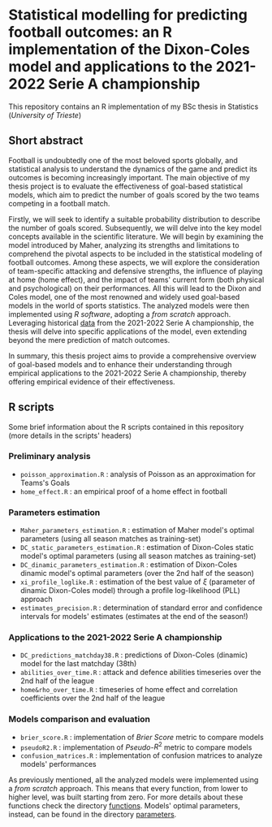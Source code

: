 # Statistical modelling for predicting football outcomes: an R implementation of the Dixon-Coles model and applications to the 2021-2022 Serie A championship 

This repository contains an R implementation of my BSc thesis in Statistics (_University of Trieste_)
## Short abstract
Football is undoubtedly one of the most beloved sports globally, and statistical analysis to understand the dynamics of the game and predict its outcomes is becoming increasingly important. The main objective of my thesis project is to evaluate the effectiveness of goal-based statistical models, which aim to predict the number of goals scored by the two teams competing in a football match.

Firstly, we will seek to identify a suitable probability distribution to describe the number of goals scored. Subsequently, we will delve into the key model concepts available in the scientific literature. We will begin by examining the model introduced by Maher, analyzing its strengths and limitations to comprehend the pivotal aspects to be included in the statistical modeling of football outcomes. Among these aspects, we will explore the consideration of team-specific attacking and defensive strengths, the influence of playing at home (home effect), and the impact of teams' current form (both physical and psychological) on their performances. All this will lead to the Dixon and Coles model, one of the most renowned and widely used goal-based models in the world of sports statistics. The analyzed models were then implemented using *R software*, adopting a *from scratch* approach. Leveraging historical [data](data/) from the 2021-2022 Serie A championship, the thesis will delve into specific applications of the model, even extending beyond the mere prediction of match outcomes.

In summary, this thesis project aims to provide a comprehensive overview of goal-based models and to enhance their understanding through empirical applications to the 2021-2022 Serie A championship, thereby offering empirical evidence of their effectiveness.




## R scripts
Some brief information about the R scripts contained in this repository (more details in the scripts' headers)

### Preliminary analysis
- `poisson_approximation.R` : analysis of Poisson as an approximation for Teams's Goals
- `home_effect.R` : an empirical proof of a home effect in football

### Parameters estimation
- `Maher_parameters_estimation.R` : estimation of Maher model's optimal parameters (using all season matches as training-set)
- `DC_static_parameters_estimation.R` : estimation of Dixon-Coles static model's optimal parameters (using all season matches as training-set)
- `DC_dinamic_parameters_estimation.R` : estimation of Dixon-Coles dinamic model's optimal parameters (over the 2nd half of the season)
- `xi_profile_loglike.R` : estimation of the best value of $\xi$ (parameter of dinamic Dixon-Coles model) through a profile log-likelihood (PLL) approach
- `estimates_precision.R`  : determination of standard error and confidence intervals for models' estimates (estimates at the end of the season!)

### Applications to the 2021-2022 Serie A championship
- `DC_predictions_matchday38.R` : predictions of Dixon-Coles (dinamic) model for the last matchday (38th)
- `abilities_over_time.R` : attack and defence abilities timeseries over the 2nd half of the league
- `home&rho_over_time.R` : timeseries of home effect and correlation coefficients over the 2nd half of the league

### Models comparison and evaluation
- `brier_score.R` : implementation of *Brier Score* metric to compare models
- `pseudoR2.R` : implementation of *Pseudo-*$R^2$ metric to compare models
- `confusion_matrices.R` : implementation of confusion matrices to analyze models' performances

As previously mentioned, all the analyzed models were implemented using a *from scratch* approach. This means that every function, from lower to higher level, was built starting from zero. For more details about these functions check the directory [functions](functions/). Models' optimal parameters, instead, can be found in the directory [parameters](parameters/).

